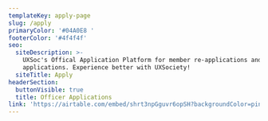 ```yaml
---
templateKey: apply-page
slug: /apply
primaryColor: '#04A0E8 '
footerColor: '#4f4f4f'
seo:
  siteDescription: >-
    UXSoc's Offical Application Platform for member re-applications and officer
    applications. Experience better with UXSociety!
  siteTitle: Apply
headerSection:
  buttonVisible: true
  title: Officer Applications
link: 'https://airtable.com/embed/shrt3npGguvr6opSH?backgroundColor=pink'
---
```


